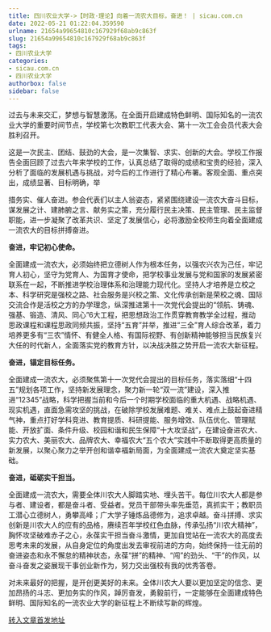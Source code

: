 ```yaml
---
title: 四川农业大学->【时政·理论】向着一流农大目标，奋进！ | sicau.com.cn
date: 2022-05-21 01:22:04.359590
urlname: 21654a99654810c167929f68ab9c863f
slug: 21654a99654810c167929f68ab9c863f
tags: 
- 四川农业大学
categories:
- sicau.com.cn
- 四川农业大学
authorbox: false
sidebar: false
---
```

过去与未来交汇，梦想与智慧激荡。在全面开启建成特色鲜明、国际知名的一流农业大学的重要时间节点，学校第七次教职工代表大会、第十一次工会会员代表大会胜利召开。

这是一次民主、团结、鼓劲的大会，是一次集智、求实、创新的大会。学校工作报告全面回顾了过去六年来学校的工作，认真总结了取得的成绩和宝贵的经验，深入分析了面临的发展机遇与挑战，对今后的工作进行了精心布署。客观全面、重点突出，成绩显著、目标明确，举
<!--more-->
措务实、催人奋进。参会代表们以主人翁姿态，紧紧围绕建设一流农大奋斗目标，谋发展之计、建肺腑之言、献务实之策，充分履行民主决策、民主管理、民主监督职能，进一步凝聚了改革共识、坚定了发展信心，必将激励全校师生向着全面建成一流农大的目标拼搏奋进。

**奋进，牢记初心使命。**

全面建成一流农大，必须始终把立德树人作为根本任务，以强农兴农为己任，牢记育人初心，坚守为党育人、为国育才使命，把学校事业发展与党和国家的发展紧密联系在一起，不断推进学校治理体系和治理能力现代化。坚持人才培养是立校之本、科学研究是强校之路、社会服务是兴校之策、文化传承创新是荣校之魂、国际交流合作是活校之方的办学理念，纵深推进第十一次党代会提出的“领航、铸魂、强基、锻造、清风、同心”6大工程，把思想政治工作贯穿教育教学全过程，推动思政课程和课程思政同频共振，坚持“五育”并举，推进“三全”育人综合改革，着力培养更多有“三农”情怀、有健全人格、有国际视野、有创新精神能够担当民族复兴大任的时代新人，全面落实党的教育方针，以决战决胜之势开启一流农大新征程。

**奋进，锚定目标任务。**

全面建成一流农大，必须聚焦第十一次党代会提出的目标任务，落实落细“十四五”规划各项工作，坚持新发展理念，聚力新一轮“双一流”建设，深入推进“12345”战略，科学把握当前和今后一个时期学校面临的重大机遇、战略机遇、现实机遇，直面急需攻坚的挑战，在破除学校发展难题、难关、难点上鼓起奋进精气神，重点打好学科竞进、教育提质、科研提能、服务增效、队伍优化、管理赋能、开放扩面、条件升级、校园和谐和民生保障“十大攻坚战”，在建设奋进农大、实力农大、美丽农大、品牌农大、幸福农大“五个农大”实践中不断取得更高质量的新发展，以聚心聚力之举开创和谐幸福新局面，为全面建成一流农大奠定坚实基础。

**奋进，砥砺实干担当。**

全面建成一流农大，需要全体川农大人脚踏实地、埋头苦干。每位川农大人都是参与者、建设者，都是奋斗者、受益者。党员干部带头率先垂范，真抓实干；教职员工潜心立德树人，勇攀高峰；广大学子锤炼品德修为，追求卓越。奋斗拼搏、求实创新是川农大人的应有的品格，赓续百年学校红色血脉，传承弘扬“川农大精神”，胸怀攻坚破难赤子之心，永葆实干担当奋斗激情，更加自觉站在一流农大的高度去思考未来的发展，从自身定位的角度出发去审视前进的方向，始终保持一往无前的奋进姿态和永不懈怠的精神状态，永葆“拼”的精神、“闯”的劲头、“干”的作风，以奋斗奋发之姿展现干事创业新作为，努力交出强校有我的优秀答卷。

对未来最好的把握，是开创更美好的未来。全体川农大人要以更加坚定的信念、更加昂扬的斗志、更加务实的作风，踔厉奋发，勇毅前行，一定能够在全面建成特色鲜明、国际知名的一流农业大学的新征程上不断续写新的辉煌。



[转入文章首发地址](https://news.sicau.edu.cn/info/1135/67879.htm)